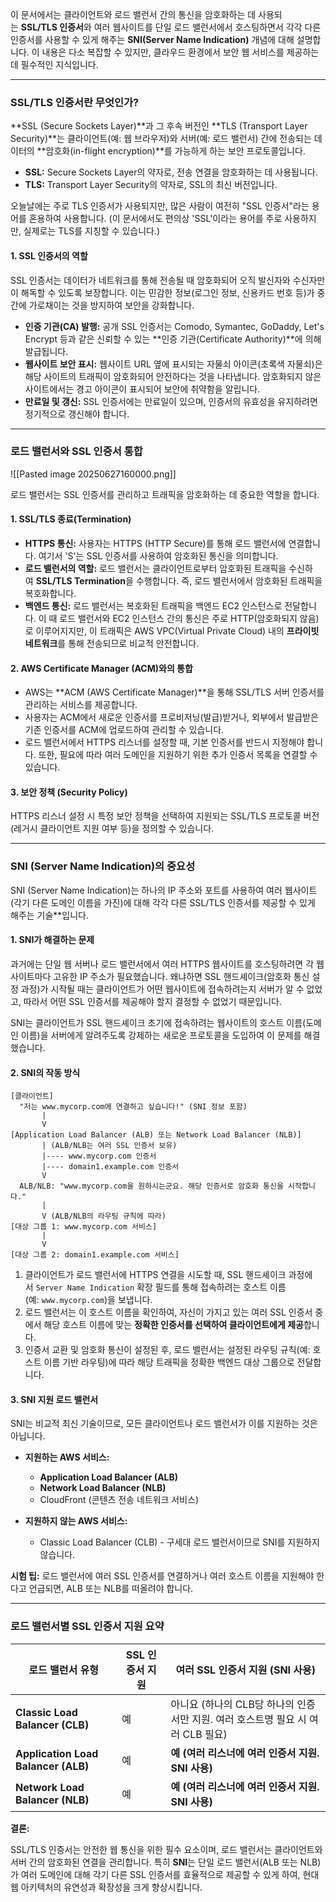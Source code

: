 
이 문서에서는 클라이언트와 로드 밸런서 간의 통신을 암호화하는 데 사용되는 **SSL/TLS 인증서**와 여러 웹사이트를 단일 로드 밸런서에서 호스팅하면서 각각 다른 인증서를 사용할 수 있게 해주는 **SNI(Server Name Indication)** 개념에 대해 설명합니다. 이 내용은 다소 복잡할 수 있지만, 클라우드 환경에서 보안 웹 서비스를 제공하는 데 필수적인 지식입니다.

---

### SSL/TLS 인증서란 무엇인가?

**SSL (Secure Sockets Layer)**과 그 후속 버전인 **TLS (Transport Layer Security)**는 클라이언트(예: 웹 브라우저)와 서버(예: 로드 밸런서) 간에 전송되는 데이터의 **암호화(in-flight encryption)**를 가능하게 하는 보안 프로토콜입니다.

- **SSL:** Secure Sockets Layer의 약자로, 전송 연결을 암호화하는 데 사용됩니다.
- **TLS:** Transport Layer Security의 약자로, SSL의 최신 버전입니다.

오늘날에는 주로 TLS 인증서가 사용되지만, 많은 사람이 여전히 "SSL 인증서"라는 용어를 혼용하여 사용합니다. (이 문서에서도 편의상 'SSL'이라는 용어를 주로 사용하지만, 실제로는 TLS를 지칭할 수 있습니다.)

#### 1. SSL 인증서의 역할

SSL 인증서는 데이터가 네트워크를 통해 전송될 때 암호화되어 오직 발신자와 수신자만이 해독할 수 있도록 보장합니다. 이는 민감한 정보(로그인 정보, 신용카드 번호 등)가 중간에 가로채이는 것을 방지하여 보안을 강화합니다.

- **인증 기관(CA) 발행:** 공개 SSL 인증서는 Comodo, Symantec, GoDaddy, Let's Encrypt 등과 같은 신뢰할 수 있는 **인증 기관(Certificate Authority)**에 의해 발급됩니다.
- **웹사이트 보안 표시:** 웹사이트 URL 옆에 표시되는 자물쇠 아이콘(초록색 자물쇠)은 해당 사이트의 트래픽이 암호화되어 안전하다는 것을 나타냅니다. 암호화되지 않은 사이트에서는 경고 아이콘이 표시되어 보안에 취약함을 알립니다.
- **만료일 및 갱신:** SSL 인증서에는 만료일이 있으며, 인증서의 유효성을 유지하려면 정기적으로 갱신해야 합니다.

---

### 로드 밸런서와 SSL 인증서 통합

![[Pasted image 20250627160000.png]]

로드 밸런서는 SSL 인증서를 관리하고 트래픽을 암호화하는 데 중요한 역할을 합니다.

#### 1. SSL/TLS 종료(Termination)

- **HTTPS 통신:** 사용자는 HTTPS (HTTP Secure)를 통해 로드 밸런서에 연결합니다. 여기서 'S'는 SSL 인증서를 사용하여 암호화된 통신을 의미합니다.
- **로드 밸런서의 역할:** 로드 밸런서는 클라이언트로부터 암호화된 트래픽을 수신하여 **SSL/TLS Termination**을 수행합니다. 즉, 로드 밸런서에서 암호화된 트래픽을 복호화합니다.
- **백엔드 통신:** 로드 밸런서는 복호화된 트래픽을 백엔드 EC2 인스턴스로 전달합니다. 이 때 로드 밸런서와 EC2 인스턴스 간의 통신은 주로 HTTP(암호화되지 않음)로 이루어지지만, 이 트래픽은 AWS VPC(Virtual Private Cloud) 내의 **프라이빗 네트워크**를 통해 전송되므로 비교적 안전합니다.

#### 2. AWS Certificate Manager (ACM)와의 통합

- AWS는 **ACM (AWS Certificate Manager)**을 통해 SSL/TLS 서버 인증서를 관리하는 서비스를 제공합니다.
- 사용자는 ACM에서 새로운 인증서를 프로비저닝(발급)받거나, 외부에서 발급받은 기존 인증서를 ACM에 업로드하여 관리할 수 있습니다.
- 로드 밸런서에서 HTTPS 리스너를 설정할 때, 기본 인증서를 반드시 지정해야 합니다. 또한, 필요에 따라 여러 도메인을 지원하기 위한 추가 인증서 목록을 연결할 수 있습니다.

#### 3. 보안 정책 (Security Policy)

HTTPS 리스너 설정 시 특정 보안 정책을 선택하여 지원되는 SSL/TLS 프로토콜 버전(레거시 클라이언트 지원 여부 등)을 정의할 수 있습니다.

---

### SNI (Server Name Indication)의 중요성

SNI (Server Name Indication)는 하나의 IP 주소와 포트를 사용하여 여러 웹사이트(각기 다른 도메인 이름을 가진)에 대해 각각 다른 SSL/TLS 인증서를 제공할 수 있게 해주는 기술**입니다.

#### 1. SNI가 해결하는 문제

과거에는 단일 웹 서버나 로드 밸런서에서 여러 HTTPS 웹사이트를 호스팅하려면 각 웹사이트마다 고유한 IP 주소가 필요했습니다. 왜냐하면 SSL 핸드셰이크(암호화 통신 설정 과정)가 시작될 때는 클라이언트가 어떤 웹사이트에 접속하려는지 서버가 알 수 없었고, 따라서 어떤 SSL 인증서를 제공해야 할지 결정할 수 없었기 때문입니다.

SNI는 클라이언트가 SSL 핸드셰이크 초기에 접속하려는 웹사이트의 호스트 이름(도메인 이름)을 서버에게 알려주도록 강제하는 새로운 프로토콜을 도입하여 이 문제를 해결했습니다.

#### 2. SNI의 작동 방식

```
[클라이언트]
  "저는 www.mycorp.com에 연결하고 싶습니다!" (SNI 정보 포함)
       |
       V
[Application Load Balancer (ALB) 또는 Network Load Balancer (NLB)]
       | (ALB/NLB는 여러 SSL 인증서 보유)
       |---- www.mycorp.com 인증서
       |---- domain1.example.com 인증서
       V
  ALB/NLB: "www.mycorp.com을 원하시는군요. 해당 인증서로 암호화 통신을 시작합니다."
       |
       V (ALB/NLB의 라우팅 규칙에 따라)
[대상 그룹 1: www.mycorp.com 서비스]
       |
       V
[대상 그룹 2: domain1.example.com 서비스]
```

1. 클라이언트가 로드 밸런서에 HTTPS 연결을 시도할 때, SSL 핸드셰이크 과정에서 `Server Name Indication` 확장 필드를 통해 접속하려는 호스트 이름(예: `www.mycorp.com`)을 보냅니다.
2. 로드 밸런서는 이 호스트 이름을 확인하여, 자신이 가지고 있는 여러 SSL 인증서 중에서 해당 호스트 이름에 맞는 **정확한 인증서를 선택하여 클라이언트에게 제공**합니다.
3. 인증서 교환 및 암호화 통신이 설정된 후, 로드 밸런서는 설정된 라우팅 규칙(예: 호스트 이름 기반 라우팅)에 따라 해당 트래픽을 정확한 백엔드 대상 그룹으로 전달합니다.

#### 3. SNI 지원 로드 밸런서

SNI는 비교적 최신 기술이므로, 모든 클라이언트나 로드 밸런서가 이를 지원하는 것은 아닙니다.

- **지원하는 AWS 서비스:**
    - **Application Load Balancer (ALB)**
    - **Network Load Balancer (NLB)**
    - CloudFront (콘텐츠 전송 네트워크 서비스)

- **지원하지 않는 AWS 서비스:**
    - Classic Load Balancer (CLB) - 구세대 로드 밸런서이므로 SNI를 지원하지 않습니다.

**시험 팁:** 로드 밸런서에 여러 SSL 인증서를 연결하거나 여러 호스트 이름을 지원해야 한다고 언급되면, ALB 또는 NLB를 떠올려야 합니다.

---

### 로드 밸런서별 SSL 인증서 지원 요약


| **로드 밸런서 유형**                       | **SSL 인증서 지원** | **여러 SSL 인증서 지원 (SNI 사용)**                         |
| ----------------------------------- | -------------- | -------------------------------------------------- |
| **Classic Load Balancer (CLB)**     | 예              | 아니요 (하나의 CLB당 하나의 인증서만 지원. 여러 호스트명 필요 시 여러 CLB 필요) |
| **Application Load Balancer (ALB)** | 예              | **예 (여러 리스너에 여러 인증서 지원. SNI 사용)**                  |
| **Network Load Balancer (NLB)**     | 예              | **예 (여러 리스너에 여러 인증서 지원. SNI 사용)**                  |

**결론:**

SSL/TLS 인증서는 안전한 웹 통신을 위한 필수 요소이며, 로드 밸런서는 클라이언트와 서버 간의 암호화된 연결을 관리합니다. 특히 **SNI**는 단일 로드 밸런서(ALB 또는 NLB)가 여러 도메인에 대해 각기 다른 SSL 인증서를 효율적으로 제공할 수 있게 하여, 현대 웹 아키텍처의 유연성과 확장성을 크게 향상시킵니다.



